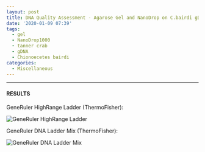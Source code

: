 ```yaml
---
layout: post
title: DNA Quality Assessment - Agarose Gel and NanoDrop on C.bairdi gDNA
date: '2020-01-09 07:39'
tags:
  - gel
  - NanoDrop1000
  - tanner crab
  - gDNA
  - Chionoecetes bairdi
categories:
  - Miscellaneous
---
```




---

#### RESULTS


GeneRuler HighRange Ladder (ThermoFisher):

![GeneRuler HighRange Ladder](https://github.com/RobertsLab/resources/blob/master/protocols/Commercial_Protocols/ThermoFisher_GeneRuler_HighRange_DNALadder_50ug.png?raw=true)

GeneRuler DNA Ladder Mix (ThermoFisher):

![GeneRuler DNA Ladder Mix](https://github.com/RobertsLab/resources/blob/master/protocols/Commercial_Protocols/ThermoFisher_OgeneRuler_DNA_Ladder_Mix_F100439.jpg?raw=true)
